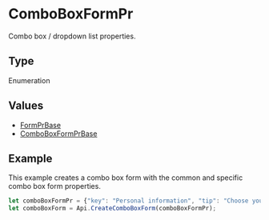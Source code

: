 # ComboBoxFormPr

Combo box / dropdown list properties.

## Type

Enumeration

## Values

- [FormPrBase](../Enumeration/FormPrBase.md)
- [ComboBoxFormPrBase](../Enumeration/ComboBoxFormPrBase.md)


## Example

This example creates a combo box form with the common and specific combo box form properties.

```javascript
let comboBoxFormPr = {"key": "Personal information", "tip": "Choose your country", "required": true, "placeholder": "Country", "editable": false, "autoFit": false, "items": ["Latvia", "USA", "UK"]};
let comboBoxForm = Api.CreateComboBoxForm(comboBoxFormPr);
```
